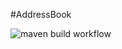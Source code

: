 #AddressBook

![maven build workflow](https://github.com/github/docs/actions/workflows/maven.yml/badge.svg)